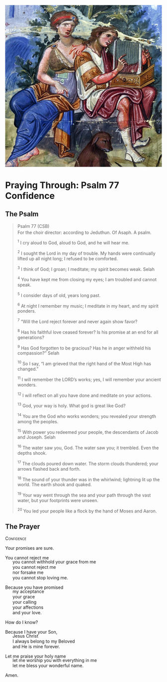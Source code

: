 <img class="intro-right" src="../images/art-paris-psalter.jpg">

<style>
  li {list-style-type: none;}
  p + ul {
    margin-top: -18px;
}
</style>

# Praying Through: Psalm 77 Confidence

## The Psalm

>Psalm 77 (CSB)  
><sup></sup> For the choir director: according to Jeduthun. Of Asaph. A psalm. 
>
><sup>1</sup> I cry aloud to God, aloud to God, and he will hear me. 
>
><sup>2</sup> I sought the Lord in my day of trouble. My hands were continually lifted up all night long; I refused to be comforted. 
>
><sup>3</sup> I think of God; I groan; I meditate; my spirit becomes weak. Selah 
>
><sup>4</sup> You have kept me from closing my eyes; I am troubled and cannot speak. 
>
><sup>5</sup> I consider days of old, years long past. 
>
><sup>6</sup> At night I remember my music; I meditate in my heart, and my spirit ponders. 
>
><sup>7</sup> “Will the Lord reject forever and never again show favor? 
>
><sup>8</sup> Has his faithful love ceased forever? Is his promise at an end for all generations? 
>
><sup>9</sup> Has God forgotten to be gracious? Has he in anger withheld his compassion?” Selah 
>
><sup>10</sup> So I say, “I am grieved that the right hand of the Most High has changed.” 
>
><sup>11</sup> I will remember the LORD’s works; yes, I will remember your ancient wonders. 
>
><sup>12</sup> I will reflect on all you have done and meditate on your actions. 
>
><sup>13</sup> God, your way is holy. What god is great like God? 
>
><sup>14</sup> You are the God who works wonders; you revealed your strength among the peoples. 
>
><sup>15</sup> With power you redeemed your people, the descendants of Jacob and Joseph. Selah 
>
><sup>16</sup> The water saw you, God. The water saw you; it trembled. Even the depths shook. 
>
><sup>17</sup> The clouds poured down water. The storm clouds thundered; your arrows flashed back and forth. 
>
><sup>18</sup> The sound of your thunder was in the whirlwind; lightning lit up the world. The earth shook and quaked. 
>
><sup>19</sup> Your way went through the sea and your path through the vast water, but your footprints were unseen. 
>
><sup>20</sup> You led your people like a flock by the hand of Moses and Aaron.

## The Prayer

<div style="font-variant: small-caps;">
Confidence
</div>

Your promises are sure.

You cannot reject me
* you cannot withhold your grace from me
* you cannot reject me
* nor forsake me
* you cannot stop loving me.

Because you have promised
* my acceptance
* your grace
* your calling
* your affections
* and your love.

How do I know?

Because I have your Son,
* Jesus Christ
* I always belong to my Beloved
* and He is mine forever.

Let me praise your holy name
* let me worship you with everything in me
* let me bless your wonderful name.

Amen.
